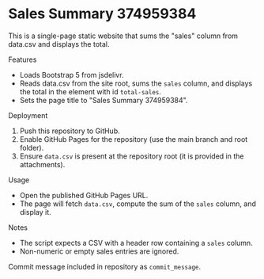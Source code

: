 # Sales Summary 374959384

This is a single-page static website that sums the "sales" column from data.csv and displays the total.

Features
- Loads Bootstrap 5 from jsdelivr.
- Reads data.csv from the site root, sums the `sales` column, and displays the total in the element with id `total-sales`.
- Sets the page title to "Sales Summary 374959384".

Deployment
1. Push this repository to GitHub.
2. Enable GitHub Pages for the repository (use the main branch and root folder).
3. Ensure `data.csv` is present at the repository root (it is provided in the attachments).

Usage
- Open the published GitHub Pages URL.
- The page will fetch `data.csv`, compute the sum of the `sales` column, and display it.

Notes
- The script expects a CSV with a header row containing a `sales` column.
- Non-numeric or empty sales entries are ignored.

Commit message included in repository as `commit_message`.
